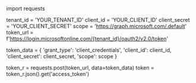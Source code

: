 import requests

tenant_id = 'YOUR_TENANT_ID'
client_id = 'YOUR_CLIENT_ID'
client_secret = 'YOUR_CLIENT_SECRET'
scope = 'https://graph.microsoft.com/.default'
token_url = f'https://login.microsoftonline.com/{tenant_id}/oauth2/v2.0/token'

token_data = {
    'grant_type': 'client_credentials',
    'client_id': client_id,
    'client_secret': client_secret,
    'scope': scope
}

token_r = requests.post(token_url, data=token_data)
token = token_r.json().get('access_token')
